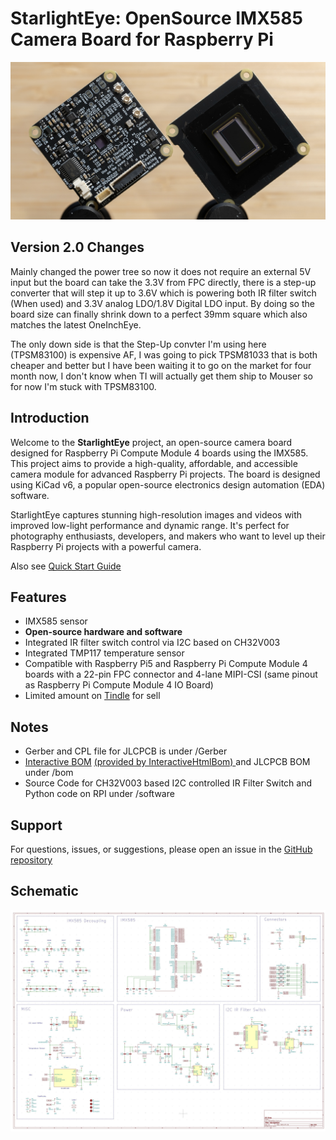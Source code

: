 # StarlightEye: OpenSource IMX585 Camera Board for Raspberry Pi
![](/img/PCBA.jpg)

## Version 2.0 Changes
Mainly changed the power tree so now it does not require an external 5V input but the board can take the 3.3V from FPC directly, there is a step-up converter that will step it up to 3.6V which is powering both IR filter switch (When used) and 3.3V analog LDO/1.8V Digital LDO input. By doing so the board size can finally shrink down to a perfect 39mm square which also matches the latest OneInchEye.  

The only down side is that the Step-Up convter I'm using here (TPSM83100) is expensive AF, I was going to pick TPSM81033 that is both cheaper and better but I have been waiting it to go on the market for four month now, I don't know when TI will actually get them ship to Mouser so for now I'm stuck with TPSM83100.  

## Introduction
Welcome to the **StarlightEye** project, an open-source camera board designed for Raspberry Pi Compute Module 4 boards using the IMX585. This project aims to provide a high-quality, affordable, and accessible camera module for advanced Raspberry Pi projects. The board is designed using KiCad v6, a popular open-source electronics design automation (EDA) software.

StarlightEye captures stunning high-resolution images and videos with improved low-light performance and dynamic range. It's perfect for photography enthusiasts, developers, and makers who want to level up their Raspberry Pi projects with a powerful camera.  
  
Also see [Quick Start Guide](https://github.com/will127534/StarlightEye/wiki/StarlightEye-Quick-Start-Guide)

## Features
* IMX585 sensor
* **Open-source hardware and software**
* Integrated IR filter switch control via I2C based on CH32V003
* Integrated TMP117 temperature sensor
* Compatible with Raspberry Pi5 and Raspberry Pi Compute Module 4 boards with a 22-pin FPC connector and 4-lane MIPI-CSI (same pinout as Raspberry Pi Compute Module 4 IO Board)
* Limited amount on [Tindle](https://www.tindie.com/products/34093/) for sell

## Notes
* Gerber and CPL file for JLCPCB is under /Gerber
* [Interactive BOM](https://htmlpreview.github.io/?https://github.com/will127534/StarlightEye/blob/main/bom/ibom.html) [(provided by InteractiveHtmlBom)
](https://github.com/openscopeproject/InteractiveHtmlBom) and JLCPCB BOM under /bom
* Source Code for CH32V003 based I2C controlled IR Filter Switch and Python code on RPI under /software


## Support
For questions, issues, or suggestions, please open an issue in the [GitHub repository](https://github.com/will127534/StarlightEye/issues)

## Schematic
![](/img/sch.jpg)
